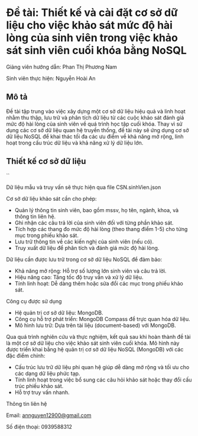 # Đề tài: Thiết kế và cài đặt cơ sở dữ liệu cho việc khảo sát mức độ hài lòng của sinh viên trong việc khảo sát sinh viên cuối khóa bằng NoSQL

Giảng viên hướng dẫn: Phan Thị Phương Nam

Sinh viên thực hiện: Nguyễn Hoài An

## Mô tả
Đề tài tập trung vào việc xây dựng một cơ sở dữ liệu hiệu quả và linh hoạt nhằm thu thập, lưu trữ và phân tích dữ liệu từ các cuộc khảo sát đánh giá mức độ hài lòng của sinh viên về quá trình học tập cuối khóa. Thay vì sử dụng các cơ sở dữ liệu quan hệ truyền thống, đề tài này sẽ ứng dụng cơ sở dữ liệu NoSQL để khai thác tối đa các ưu điểm về khả năng mở rộng, linh hoạt trong cấu trúc dữ liệu và khả năng xử lý dữ liệu lớn.

## Thiết kế cơ sở dữ liệu
``

Dữ liệu mẫu và truy vấn sẽ thực hiện qua file CSN.sinhVien.json

Cơ sở dữ liệu khảo sát cần cho phép:
-	Quản lý thông tin sinh viên, bao gồm mssv, họ tên, ngành, khoa, và thông tin liên hệ.
-	Ghi nhận các câu trả lời của sinh viên đối với từng phần khảo sát.
-	Tích hợp các thang đo mức độ hài lòng (theo thang điểm 1-5) cho từng mục trong phiếu khảo sát.
-	Lưu trữ thông tin về các kiến nghị của sinh viên (nếu có).
-	Truy xuất dữ liệu để phân tích và đánh giá mức độ hài lòng.

Dữ liệu cần được lưu trữ trong cơ sở dữ liệu NoSQL để đảm bảo:
-	Khả năng mở rộng: Hỗ trợ số lượng lớn sinh viên và câu trả lời.
-	Hiệu năng cao: Tăng tốc độ truy vấn và xử lý dữ liệu.
-	Tính linh hoạt: Dễ dàng thêm hoặc sửa đổi các mục trong phiếu khảo sát.

Công cụ được sử dụng
-	Hệ quản trị cơ sở dữ liệu: MongoDB.
-	Công cụ hỗ trợ phát triển: MongoDB Compass để trực quan hóa dữ liệu.
-	Mô hình lưu trữ: Dựa trên tài liệu (document-based) với MongoDB.

Qua quá trình nghiên cứu và thực nghiệm, kết quả sau khi hoàn thành đề tài là một cơ sở dữ liệu cho việc khảo sát sinh viên cuối khóa. Mô hình này được triển khai bằng hệ quản trị cơ sở dữ liệu NoSQL (MongoDB) với các đặc điểm chính:
-	Cấu trúc lưu trữ dữ liệu phi quan hệ giúp dễ dàng mở rộng và tối ưu cho các dạng dữ liệu phức tạp.
-	Tính linh hoạt trong việc bổ sung các câu hỏi khảo sát hoặc thay đổi cấu trúc phiếu khảo sát.
-	Hỗ trợ truy vấn nhanh.

Thông tin liên hệ

Email: annguyen12900@gmail.com

Số điện thoại: 0939588312
